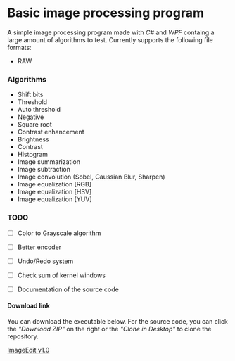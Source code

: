 # Basic image processing program

A simple image processing program made with *C#* and *WPF* containg a large amount of algorithms to test.
Currently supports the following file formats:

- RAW


### Algorithms

* Shift bits
* Threshold
* Auto threshold
* Negative
* Square root
* Contrast enhancement
* Brightness
* Contrast
* Histogram
* Image summarization
* Image subtraction
* Image convolution (Sobel, Gaussian Blur, Sharpen)
* Image equalization [RGB]
* Image equalization [HSV]
* Image equalization [YUV]


### TODO

- [ ] Color to Grayscale algorithm
- [ ] Better encoder
- [ ] Undo/Redo system
- [ ] Check sum of kernel windows
- [ ] Documentation of the source code


#### Download link

You can download the executable below. For the source code, you can click the *"Download ZIP"* on the right or the *"Clone in Desktop"* to clone the repository.

[ImageEdit v1.0](https://github.com/nlabiris/ImageEdit_WPF/blob/master/image_edit/bin/Release/image_edit_v1.0.rar?raw=true)